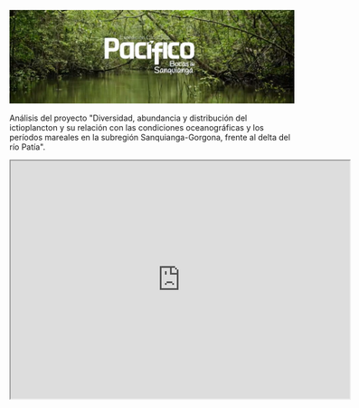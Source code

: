 
![Caption for the picture.](Cabezote.png)

Análisis del proyecto "Diversidad, abundancia y distribución del ictioplancton y su relación con las condiciones oceanográficas y los períodos mareales en la subregión Sanquianga-Gorgona, frente al delta del río Patía".

<iframe width="600" height = "420"
src="https://www.youtube.com/watch?v=Rsuj0Ps-Ugk">
</iframe>